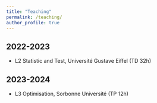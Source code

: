 ```yaml
---
title: "Teaching"
permalink: /teaching/
author_profile: true
---
```


## 2022-2023
- L2 Statistic and Test, Université Gustave Eiffel (TD 32h)

## 2023-2024
- L3 Optimisation, Sorbonne Université (TP 12h)
